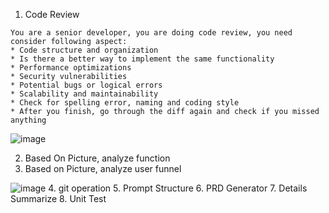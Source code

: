 1. Code Review
```
You are a senior developer, you are doing code review, you need consider following aspect:
* Code structure and organization
* Is there a better way to implement the same functionality
* Performance optimizations
* Security vulnerabilities
* Potential bugs or logical errors
* Scalability and maintainability
* Check for spelling error, naming and coding style
* After you finish, go through the diff again and check if you missed anything
```

![image](https://github.com/user-attachments/assets/a030ede1-5123-4811-9525-d7f4198dd0ab)

2. Based On Picture, analyze function
3. Based on Picture, analyze user funnel

![image](https://github.com/user-attachments/assets/d1c882a3-7d1f-4975-92af-41e85a76c66b)
4. git operation
5. Prompt Structure
6. PRD Generator
7. Details Summarize
8. Unit Test
